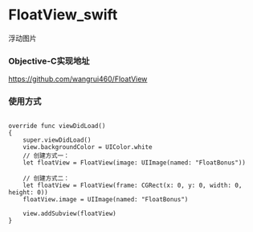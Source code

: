# FloatView_swift
浮动图片

### Objective-C实现地址
https://github.com/wangrui460/FloatView

### 使用方式
<pre><code>
override func viewDidLoad()
{
    super.viewDidLoad()
    view.backgroundColor = UIColor.white
    // 创建方式一：
    let floatView = FloatView(image: UIImage(named: "FloatBonus"))

    // 创建方式二：
    let floatView = FloatView(frame: CGRect(x: 0, y: 0, width: 0, height: 0))
    floatView.image = UIImage(named: "FloatBonus")
    
    view.addSubview(floatView)
}
</code></pre>
